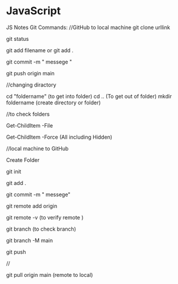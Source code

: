 # JavaScript
JS Notes
Git Commands:
//GitHub to local machine
git clone urllink

git status

git add filename or git add .

git commit -m " messege "

git push origin main

//changing diractory

cd "foldername" (to get into folder)
cd .. (To get out of folder)
mkdir foldername (create directory or folder)

//to check folders 

Get-ChildItem -File

 Get-ChildItem -Force (All including Hidden)

 //local machine to GitHub

 Create Folder

 git init

 git add .

 git commit -m " messege"

 git remote add origin

 git remote -v (to verify remote )

 git branch (to check branch)

 git branch -M main
 
 git push 

 //

 git pull origin main (remote to local)